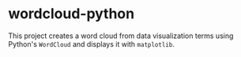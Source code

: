 # wordcloud-python
This project creates a word cloud from data visualization terms using Python's `WordCloud` and displays it with `matplotlib`.

